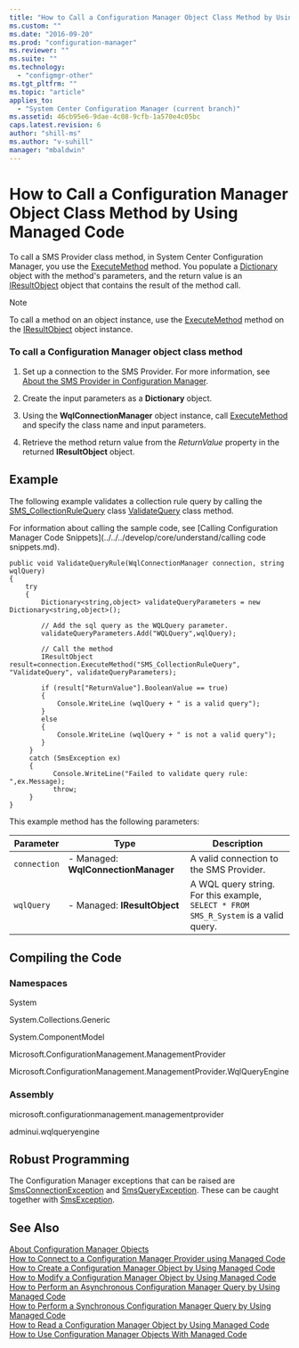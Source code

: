 ```yaml
---
title: "How to Call a Configuration Manager Object Class Method by Using Managed Code"
ms.custom: ""
ms.date: "2016-09-20"
ms.prod: "configuration-manager"
ms.reviewer: ""
ms.suite: ""
ms.technology:
  - "configmgr-other"
ms.tgt_pltfrm: ""
ms.topic: "article"
applies_to:
  - "System Center Configuration Manager (current branch)"
ms.assetid: 46cb95e6-9dae-4c08-9cfb-1a570e4c05bc
caps.latest.revision: 6
author: "shill-ms"
ms.author: "v-suhill"
manager: "mbaldwin"
---
```

# How to Call a Configuration Manager Object Class Method by Using Managed Code
To call a SMS Provider class method, in System Center Configuration Manager, you use the [ExecuteMethod](https://msdn.microsoft.com/en-us/library/cc146186.aspx) method. You populate a [Dictionary](https://msdn.microsoft.com/library/aa239680.aspx) object with the method's parameters, and the return value is an [IResultObject](https://msdn.microsoft.com/library/microsoft.configurationmanagement.managementprovider.iresultobject.aspx) object that contains the result of the method call.  

> [!NOTE]
>  To call a method on an object instance, use the [ExecuteMethod](https://msdn.microsoft.com/library/microsoft.configurationmanagement.managementprovider.iresultobject.executemethod.aspx) method on the [IResultObject](https://msdn.microsoft.com/library/microsoft.configurationmanagement.managementprovider.iresultobject.aspx) object instance.  

### To call a Configuration Manager object class method  

1.  Set up a connection to the SMS Provider. For more information, see [About the SMS Provider in Configuration Manager](../../../develop/core/understand/about-the-sms-provider-in-configuration-manager.md).  

2.  Create the input parameters as a **Dictionary** object.  

3.  Using the **WqlConnectionManager** object instance, call [ExecuteMethod](https://msdn.microsoft.com/en-us/library/cc146186.aspx) and specify the class name and input parameters.  

4.  Retrieve the method return value from the *ReturnValue* property in the returned **IResultObject** object.  

## Example  
 The following example validates a collection rule query by calling the [SMS_CollectionRuleQuery](../../../develop/core/reference/core/clients/collections/sms_collectionrulequery-server-wmi-class.md) class [ValidateQuery](../../../develop/core/reference/core/clients/collections/validatequery-method-in-class-sms_collectionrulequery.md) class method.  

 For information about calling the sample code, see [Calling Configuration Manager Code Snippets](../../../develop/core/understand/calling code snippets.md).  

```  
public void ValidateQueryRule(WqlConnectionManager connection, string wqlQuery)  
{  
    try  
    {  
        Dictionary<string,object> validateQueryParameters = new Dictionary<string,object>();  

        // Add the sql query as the WQLQuery parameter.  
        validateQueryParameters.Add("WQLQuery",wqlQuery);  

        // Call the method  
        IResultObject result=connection.ExecuteMethod("SMS_CollectionRuleQuery", "ValidateQuery", validateQueryParameters);  

        if (result["ReturnValue"].BooleanValue == true)  
        {  
            Console.WriteLine (wqlQuery + " is a valid query");  
        }  
        else  
        {  
            Console.WriteLine (wqlQuery + " is not a valid query");  
        }  
     }  
     catch (SmsException ex)  
     {  
           Console.WriteLine("Failed to validate query rule: ",ex.Message);  
           throw;  
     }  
}  

```  

 This example method has the following parameters:  

|Parameter|Type|Description|  
|---------------|----------|-----------------|  
|`connection`|-   Managed: **WqlConnectionManager**|A valid connection to the SMS Provider.|  
|`wqlQuery`|-   Managed: **IResultObject**|A WQL query string. For this example, `SELECT * FROM SMS_R_System` is a valid query.|  

## Compiling the Code  

### Namespaces  
 System  

 System.Collections.Generic  

 System.ComponentModel  

 Microsoft.ConfigurationManagement.ManagementProvider  

 Microsoft.ConfigurationManagement.ManagementProvider.WqlQueryEngine  

### Assembly  
 microsoft.configurationmanagement.managementprovider  

 adminui.wqlqueryengine  

## Robust Programming  
 The Configuration Manager exceptions that can be raised are [SmsConnectionException](https://msdn.microsoft.com/library/microsoft.configurationmanagement.managementprovider.smsconnectionexception.aspx) and [SmsQueryException](https://msdn.microsoft.com/library/microsoft.configurationmanagement.managementprovider.smsqueryexception.aspx). These can be caught together with [SmsException](https://msdn.microsoft.com/library/microsoft.configurationmanagement.managementprovider.smsexception.aspx).  

## See Also  
 [About Configuration Manager Objects](../../../develop/core/understand/about-configuration-manager-objects.md)   
 [How to Connect to a Configuration Manager Provider using Managed Code](../../../develop/core/understand/how-to-connect-to-an-sms-provider-by-using-managed-code.md)   
 [How to Create a Configuration Manager Object by Using Managed Code](../../../develop/core/understand/how-to-create-a-configuration-manager-object-by-using-managed-code.md)   
 [How to Modify a Configuration Manager Object by Using Managed Code](../../../develop/core/understand/how-to-modify-a-configuration-manager-object-by-using-managed-code.md)   
 [How to Perform an Asynchronous Configuration Manager Query by Using Managed Code](../../../develop/core/understand/how-to-perform-an-asynchronous-query-by-using-managed-code.md)   
 [How to Perform a Synchronous Configuration Manager Query by Using Managed Code](../../../develop/core/understand/how-to-perform-a-synchronous-configuration-manager-query-by-using-managed-code.md)   
 [How to Read a Configuration Manager Object by Using Managed Code](../../../develop/core/understand/how-to-read-a-configuration-manager-object-by-using-managed-code.md)   
 [How to Use Configuration Manager Objects With Managed Code](../../../develop/core/understand/how-to-use-configuration-manager-objects-with-managed-code.md)
